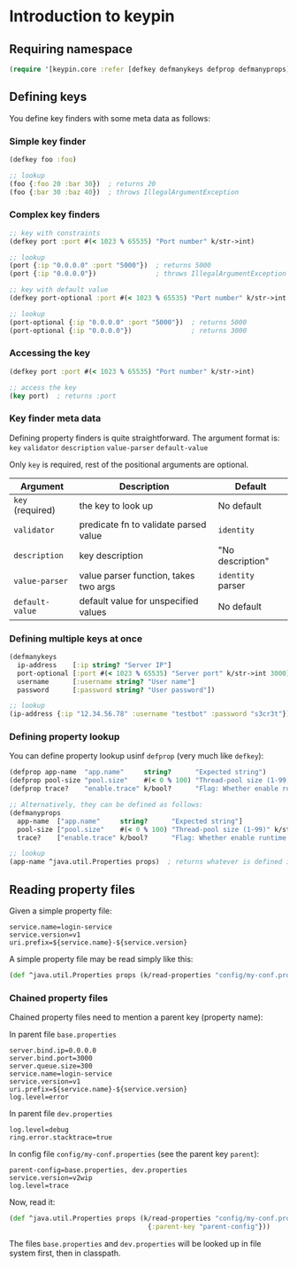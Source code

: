 # Introduction to keypin


## Requiring namespace

```clojure
(require '[keypin.core :refer [defkey defmanykeys defprop defmanyprops] :as k])
```


## Defining keys

You define key finders with some meta data as follows:


### Simple key finder

```clojure
(defkey foo :foo)

;; lookup
(foo {:foo 20 :bar 30})  ; returns 20
(foo {:bar 30 :baz 40})  ; throws IllegalArgumentException
```


### Complex key finders

```clojure
;; key with constraints
(defkey port :port #(< 1023 % 65535) "Port number" k/str->int)

;; lookup
(port {:ip "0.0.0.0" :port "5000"})  ; returns 5000
(port {:ip "0.0.0.0"})               ; throws IllegalArgumentException

;; key with default value
(defkey port-optional :port #(< 1023 % 65535) "Port number" k/str->int 3000)

;; lookup
(port-optional {:ip "0.0.0.0" :port "5000"})  ; returns 5000
(port-optional {:ip "0.0.0.0"})               ; returns 3000
```


### Accessing the key

```clojure
(defkey port :port #(< 1023 % 65535) "Port number" k/str->int)

;; access the key
(key port)  ; returns :port
```


### Key finder meta data

Defining property finders is quite straightforward. The argument format is:
`key` `validator` `description` `value-parser` `default-value`

Only `key` is required, rest of the positional arguments are optional.

| Argument         | Description                           | Default           |
|------------------|---------------------------------------|-------------------|
| `key` (required) | the key to look up                    | No default        |
| `validator`      | predicate fn to validate parsed value | `identity`        |
| `description`    | key description                       | "No description"  |
| `value-parser`   | value parser function, takes two args | `identity` parser |
| `default-value`  | default value for unspecified values  | No default        |


### Defining multiple keys at once

```clojure
(defmanykeys
  ip-address    [:ip string? "Server IP"]
  port-optional [:port #(< 1023 % 65535) "Server port" k/str->int 3000]
  username      [:username string? "User name"]
  password      [:password string? "User password"])

;; lookup
(ip-address {:ip "12.34.56.78" :username "testbot" :password "s3cr3t"})
```


### Defining property lookup

You can define property lookup usinf `defprop` (very much like `defkey`):

```clojure
(defprop app-name  "app.name"     string?      "Expected string")
(defprop pool-size "pool.size"    #(< 0 % 100) "Thread-pool size (1-99)" k/str->int)
(defprop trace?    "enable.trace" k/bool?      "Flag: Whether enable runtime tracing?" k/str->bool true)

;; Alternatively, they can be defined as follows:
(defmanyprops
  app-name  ["app.name"     string?      "Expected string"]
  pool-size ["pool.size"    #(< 0 % 100) "Thread-pool size (1-99)" k/str->int]
  trace?    ["enable.trace" k/bool?      "Flag: Whether enable runtime tracing?" k/str->bool true])

;; lookup
(app-name ^java.util.Properties props)  ; returns whatever is defined in the properties file
```


## Reading property files

Given a simple property file:

```properties
service.name=login-service
service.version=v1
uri.prefix=${service.name}-${service.version}
```

A simple property file may be read simply like this:

```clojure
(def ^java.util.Properties props (k/read-properties "config/my-conf.properties"))
```


### Chained property files

Chained property files need to mention a parent key (property name):

In parent file `base.properties`

```properties
server.bind.ip=0.0.0.0
server.bind.port=3000
server.queue.size=300
service.name=login-service
service.version=v1
uri.prefix=${service.name}-${service.version}
log.level=error
```

In parent file `dev.properties`

```properties
log.level=debug
ring.error.stacktrace=true
```

In config file `config/my-conf.properties` (see the parent key `parent`):

```properties
parent-config=base.properties, dev.properties
service.version=v2wip
log.level=trace
```

Now, read it:

```clojure
(def ^java.util.Properties props (k/read-properties "config/my-conf.properties"
                                   {:parent-key "parent-config"}))
```

The files `base.properties` and `dev.properties` will  be looked up in file system first, then in classpath.
